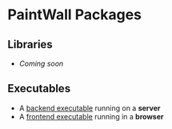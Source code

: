 # PaintWall Packages

## Libraries

* *Coming soon*

## Executables

* A [backend executable](./backend/) running on a **server**
* A [frontend executable](./frontend/) running in a **browser**